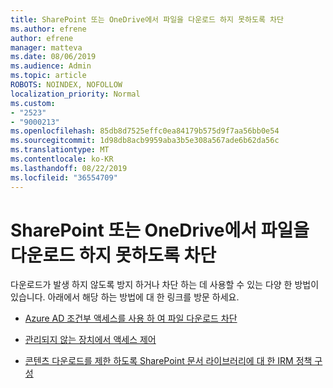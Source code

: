 ```yaml
---
title: SharePoint 또는 OneDrive에서 파일을 다운로드 하지 못하도록 차단
ms.author: efrene
author: efrene
manager: matteva
ms.date: 08/06/2019
ms.audience: Admin
ms.topic: article
ROBOTS: NOINDEX, NOFOLLOW
localization_priority: Normal
ms.custom:
- "2523"
- "9000213"
ms.openlocfilehash: 85db8d7525effc0ea84179b575d9f7aa56bb0e54
ms.sourcegitcommit: 1d98db8acb9959aba3b5e308a567ade6b62da56c
ms.translationtype: MT
ms.contentlocale: ko-KR
ms.lasthandoff: 08/22/2019
ms.locfileid: "36554709"
---
```

# <a name="prevent-files-from-being-downloaded-from-sharepoint-or-onedrive"></a>SharePoint 또는 OneDrive에서 파일을 다운로드 하지 못하도록 차단

다운로드가 발생 하지 않도록 방지 하거나 차단 하는 데 사용할 수 있는 다양 한 방법이 있습니다. 아래에서 해당 하는 방법에 대 한 링크를 방문 하세요.

- [Azure AD 조건부 액세스를 사용 하 여 파일 다운로드 차단](https://docs.microsoft.com/cloud-app-security/use-case-proxy-block-session-aad#create-a-block-download-policy-for-unmanaged-devices)

- [관리되지 않는 장치에서 액세스 제어](https://docs.microsoft.com/sharepoint/control-access-from-unmanaged-devices)

- [콘텐츠 다운로드를 제한 하도록 SharePoint 문서 라이브러리에 대 한 IRM 정책 구성](https://docs.microsoft.com/office365/securitycompliance/set-up-irm-in-sp-admin-center)
